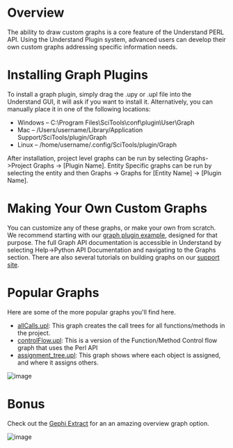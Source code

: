 # Overview
The ability to draw custom graphs is a core feature of the Understand PERL API. Using the Understand Plugin system, advanced users can develop their own custom graphs addressing specific information needs.

# Installing  Graph Plugins
To install a graph plugin, simply drag the .upy or .upl file into the Understand GUI, it will ask if you want to install it. Alternatively, you can manually place it in one of the following locations:
* Windows – C:\Program Files\SciTools\conf\plugin\User\Graph
* Mac – /Users/username/Library/Application Support/SciTools/plugin/Graph
* Linux – /home/username/.config/SciTools/plugin/Graph

After installation, project level graphs can be run by selecting Graphs->Project Graphs -> [Plugin Name]. Entity Specific graphs can be run by selecting the entity and then Graphs -> Graphs for [Entity Name] -> [Plugin Name].

# Making Your Own Custom Graphs
You can customize any of these graphs, or make your own from scratch. We recommend starting with our [graph plugin example](https://documentation.scitools.com/html/python/graph.html), designed for that purpose. The full Graph API documentation is accessible in Understand by selecting Help->Python API Documentation and navigating to the Graphs section. There are also several tutorials on building graphs on our [support site](https://support.sciools.com).

# Popular Graphs
Here are some of the more popular graphs you'll find here.
* [allCalls.upl](https://github.com/stinb/plugins/blob/main/Graph/allCalls.upl): This graph creates the call trees for all functions/methods in the project.
* [controlFlow.upl](https://github.com/stinb/plugins/blob/main/Graph/controlFlow.upl): This is a version of the Function/Method Control flow graph that uses the Perl API
* [assignment_tree.upl](https://github.com/stinb/plugins/blob/main/Graph/assignment_tree.upl): This graph shows where each object is assigned, and where it assigns others.

![image](https://user-images.githubusercontent.com/6586272/193376858-3e304851-dcb3-4280-9d03-e9ba75185bde.png)

# Bonus
Check out the [Gephi Extract](https://blog.scitools.com/create-beautiful-overview-graphs-of-your-code/) for an an amazing overview graph option.

![image](https://blog.scitools.com/wp-content/uploads/2023/08/gitahead-overview_labeled.png)
